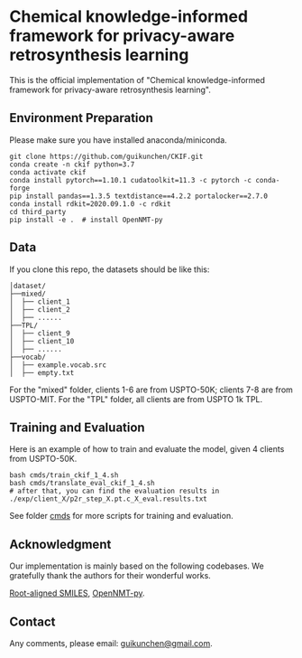 # Chemical knowledge-informed framework for privacy-aware retrosynthesis learning

This is the official implementation of "Chemical knowledge-informed framework for privacy-aware retrosynthesis learning".

## Environment Preparation

Please make sure you have installed anaconda/miniconda.

```shell
git clone https://github.com/guikunchen/CKIF.git
conda create -n ckif python=3.7
conda activate ckif
conda install pytorch==1.10.1 cudatoolkit=11.3 -c pytorch -c conda-forge
pip install pandas==1.3.5 textdistance==4.2.2 portalocker==2.7.0
conda install rdkit=2020.09.1.0 -c rdkit
cd third_party
pip install -e .  # install OpenNMT-py
```


## Data

If you clone this repo, the datasets should be like this:

```
│dataset/
├──mixed/
│  ├── client_1
│  ├── client_2
│  ├── ......
├──TPL/
│  ├── client_9
│  ├── client_10
│  ├── ......
├──vocab/
│  ├── example.vocab.src
│  ├── empty.txt
```

For the "mixed" folder, clients 1-6 are from USPTO-50K; clients 7-8 are from USPTO-MIT. For the "TPL" folder, all clients are from USPTO 1k TPL.

## Training and Evaluation

Here is an example of how to train and evaluate the model, given 4 clients from USPTO-50K.

```shell
bash cmds/train_ckif_1_4.sh
bash cmds/translate_eval_ckif_1_4.sh
# after that, you can find the evaluation results in ./exp/client_X/p2r_step_X.pt.c_X_eval.results.txt
```

See folder [cmds](cmds/) for more scripts for training and evaluation.


## Acknowledgment
Our implementation is mainly based on the following codebases. We gratefully thank the authors for their wonderful works.

[Root-aligned SMILES](https://github.com/otori-bird/retrosynthesis), [OpenNMT-py](https://github.com/OpenNMT/OpenNMT-py).

## Contact

Any comments, please email: guikunchen@gmail.com.
